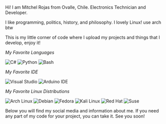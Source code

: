 

Hi! I am Mitchel Rojas from Ovalle, Chile. Electronics Technician and Developer.

I like programming, politics, history, and philosophy. I lovely Linux! use arch btw

This is my little corner of code where I upload my projects and things that I develop, enjoy it!

_My Favorite Languages_

<div class="images">
  <img alt="C#" src="https://img.shields.io/badge/C%23-239120?style=for-the-badge&logo=c-sharp&logoColor=white" />
  <img alt="Python" src="https://img.shields.io/badge/Python%20-%233771A1.svg?style=for-the-badge&logo=python&logoColor=white" />
  <img alt="Bash" src="https://img.shields.io/badge/GNU%20Bash-4EAA25?style=for-the-badge&logo=GNU%20Bash&logoColor=white" />
</div>

_My Favorite IDE_

<div class="images">
  <img alt="Visual Studio" src="https://img.shields.io/badge/Visual_Studio-5C2D91?style=for-the-badge&logo=visual%20studio&logoColor=white" />
  <img alt="Arduino IDE" src="https://img.shields.io/badge/Arduino_IDE-00979D?style=for-the-badge&logo=arduino&logoColor=white" />
</div>

_My Favorite Linux Distributions_ 

<div class="images">
  <img alt="Arch Linux" src="https://img.shields.io/badge/Arch_Linux-1793D1?style=for-the-badge&logo=arch-linux&logoColor=white" />
  <img alt="Debian" src="https://img.shields.io/badge/Debian-A81D33?style=for-the-badge&logo=debian&logoColor=white" />
  <img alt="Fedora" src="https://img.shields.io/badge/Fedora-294172?style=for-the-badge&logo=fedora&logoColor=white" />
  <img alt="Kali Linux" src="https://img.shields.io/badge/Kali_Linux-557C94?style=for-the-badge&logo=kali-linux&logoColor=white" />
  <img alt="Red Hat" src="https://img.shields.io/badge/Red%20Hat-EE0000?style=for-the-badge&logo=redhat&logoColor=white" />
  <img alt="Suse" src="https://img.shields.io/badge/SUSE-0C322C?style=for-the-badge&logo=SUSE&logoColor=white" />
</div>

Below you will find my social media and information about me. If you need any part of my code for your project, you can take it. See you soon!
